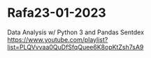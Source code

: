 # Rafa23-01-2023
Data Analysis w/ Python 3 and Pandas
Sentdex
https://www.youtube.com/playlist?list=PLQVvvaa0QuDfSfqQuee6K8opKtZsh7sA9
